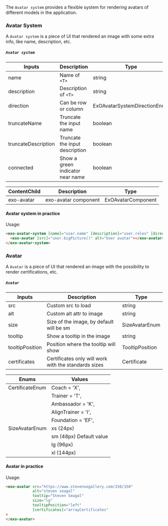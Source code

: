 The `Avatar system` provides a flexible system for rendering avatars of different models in the application.

### Avatar System
A `Avatar system` is a piece of UI that rendered an image with some extra info, like name, description, etc.

##### `Avatar system`

| Inputs                      | Description                         | Type                          | 
| --------------------------- | ----------------------------------- | ----------------------------- |
| name                        | Name of `<T>`                       | string                        | 
| description                 | Description of `<T>`                | string                        |
| direction                   | Can be row or column                | ExOAvatarSystemDirectionEnum  |
| truncateName                | Truncate the input name             | boolean                       |
| truncateDescription         | Truncate the input description      | boolean                       |
| connected                   | Show a green indicator near name    | boolean                       |


| ContentChild                | Description                         | Type                          | 
| --------------------------- | ----------------------------------- | ----------------------------- |
|  exo-avatar                 | exo-avatar component                | ExOAvatarComponent            | 

#### Avatar system in practice

Usage:
```html
<exo-avatar-system [name]="user.name" [description]="user.roles" [direction]="column" [truncateDescription]="true" [connected]="true">
  <exo-avatar [src]="user.bigPicture()" alt="User avatar"></exo-avatar>
</exo-avatar-system>
```


### Avatar

A `Avatar` is a piece of UI that rendered an image with the possibility to render certifications, etc.

##### `Avatar`

| Inputs                      | Description                         | Type                          | 
| --------------------------- | ----------------------------------- | ----------------------------- |
|  src                        | Custom src to load                  | string                        | 
|  alt                        | Custom alt attr to image            | string                        |
|  size                       | Size of the image, by default will be sm | SizeAvatarEnum           |
|  tooltip                    | Show a tooltip in the image         | string                        |
|  tooltipPosition            | Position where the tooltip will show | TooltipPosition              |
|  certificates               | Certificates only will work with the standards sizes | Certificate  |

| Enums                       | Values                              | 
| --------------------------- | ----------------------------------- | 
|  CertificateEnum            | Coach = 'X',                        |
|                             | Trainer = 'T',                      |
|                             | Ambassador = 'K',                   |
|                             | AlignTrainer = 'I',                 |
|                             | Foundation = 'EF',                 |
|  SizeAvatarEnum             | xs (24px) |
|                             | sm (48px) Default value |
|                             | lg (96px) |
|                             | xl  (144px)|


#### Avatar in practice

Usage:
```html
<exo-avatar src="https://www.stevensegallery.com/150/150"
            alt="steven seagal"
            tooltip="Steven Seagal"
            size="lg"
            tooltipPosition="left"
            [certificates]="arrayCertificates"
>
</exo-avatar>
```
